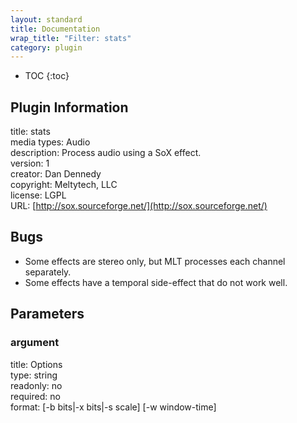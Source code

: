 ```yaml
---
layout: standard
title: Documentation
wrap_title: "Filter: stats"
category: plugin
---
```

* TOC
{:toc}

## Plugin Information

title: stats  
media types:
Audio  
description: Process audio using a SoX effect.  
version: 1  
creator: Dan Dennedy  
copyright: Meltytech, LLC  
license: LGPL  
URL: [http://sox.sourceforge.net/](http://sox.sourceforge.net/)  

## Bugs

* Some effects are stereo only, but MLT processes each channel separately.
* Some effects have a temporal side-effect that do not work well.


## Parameters

### argument

title: Options    
type: string  
readonly: no  
required: no  
format: [-b bits|-x bits|-s scale] [-w window-time]  


